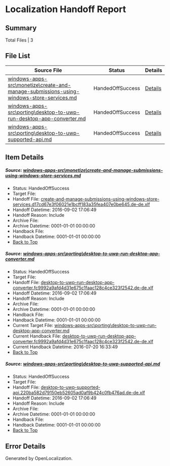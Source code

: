 # <a name='report-top'></a> Localization Handoff Report

## Summary
 Total Files | 3

## File List
 Source File | Status | Details 
 ----------- | ------ | ------- 
 [windows-apps-src\monetize\create-and-manage-submissions-using-windows-store-services.md](https://github.com/Microsoft/windows-apps/blob/e213453c41cadd32ebfde6829a658256c24ba669/windows-apps-src/monetize/create-and-manage-submissions-using-windows-store-services.md) | HandedOffSuccess | [Details](#148e22f0b18f094b3dc25113b564e2f276ab4eab4743)
 [windows-apps-src\porting\desktop-to-uwp-run-desktop-app-converter.md](https://github.com/Microsoft/windows-apps/blob/6e52d7e485b9057774188595e89cd2289e6b2f1b/windows-apps-src/porting/desktop-to-uwp-run-desktop-app-converter.md) | HandedOffSuccess | [Details](#4ed7fca1cc5125d7df1a80c6ece20ec378fc07b44897)
 [windows-apps-src\porting\desktop-to-uwp-supported-api.md](https://github.com/Microsoft/windows-apps/blob/3e8a09fcbbca130f0519aac2172e4b345959068a/windows-apps-src/porting/desktop-to-uwp-supported-api.md) | HandedOffSuccess | [Details](#b2500ea797329277c0f866294bcc04292238d18a4899)

## Item Details
##### <a name='148e22f0b18f094b3dc25113b564e2f276ab4eab4743'></a> Source: [windows-apps-src\monetize\create-and-manage-submissions-using-windows-store-services.md](https://github.com/Microsoft/windows-apps/blob/e213453c41cadd32ebfde6829a658256c24ba669/windows-apps-src/monetize/create-and-manage-submissions-using-windows-store-services.md)
* Status: HandedOffSuccess
* Target File: 
* Handoff File: [create-and-manage-submissions-using-windows-store-services.d17cd67e3f06021e1bcff183a35fea407e0be645.de-de.xlf](https://github.com/Microsoft/WDG.handoff/blob/d1b9512f831e8564ed00a7abeb7eb0058822ed27/ol-handoff/Microsoft/windows-apps.de-de/master/create-and-manage-submissions-using-windows-store-services.d17cd67e3f06021e1bcff183a35fea407e0be645.de-de.xlf)
* Handoff Datetime: 2016-09-02 17:06:49
* Handoff Reason: Include
* Archive File: 
* Archive Datetime: 0001-01-01 00:00:00
* Handback File: 
* Handback Datetime: 0001-01-01 00:00:00
* [Back to Top](#report-top)

##### <a name='4ed7fca1cc5125d7df1a80c6ece20ec378fc07b44897'></a> Source: [windows-apps-src\porting\desktop-to-uwp-run-desktop-app-converter.md](https://github.com/Microsoft/windows-apps/blob/6e52d7e485b9057774188595e89cd2289e6b2f1b/windows-apps-src/porting/desktop-to-uwp-run-desktop-app-converter.md)
* Status: HandedOffSuccess
* Target File: 
* Handoff File: [desktop-to-uwp-run-desktop-app-converter.fc9992a9afd4d31e675c1faac128c4ce323f2542.de-de.xlf](https://github.com/Microsoft/WDG.handoff/blob/d1b9512f831e8564ed00a7abeb7eb0058822ed27/ol-handoff/Microsoft/windows-apps.de-de/master/desktop-to-uwp-run-desktop-app-converter.fc9992a9afd4d31e675c1faac128c4ce323f2542.de-de.xlf)
* Handoff Datetime: 2016-09-02 17:06:49
* Handoff Reason: Include
* Archive File: 
* Archive Datetime: 0001-01-01 00:00:00
* Handback File: 
* Handback Datetime: 0001-01-01 00:00:00
* Current Target File: [windows-apps-src\porting\desktop-to-uwp-run-desktop-app-converter.md](https://github.com/Microsoft/windows-apps.de-de/blob/6de8cee4ee31a6fa9082108f1a9e7ff09c39e62b/windows-apps-src/porting/desktop-to-uwp-run-desktop-app-converter.md)
* Current Handback File: [desktop-to-uwp-run-desktop-app-converter.fc9992a9afd4d31e675c1faac128c4ce323f2542.de-de.xlf](https://github.com/Microsoft/WDG.handback/blob/2c1ceb1dcd88de90d8169faf0aaddf2807f77d49/ol-handback/Microsoft/windows-apps.de-de/master/desktop-to-uwp-run-desktop-app-converter.fc9992a9afd4d31e675c1faac128c4ce323f2542.de-de.xlf)
* Current Handback Datetime: 2016-07-20 16:33:49
* [Back to Top](#report-top)

##### <a name='b2500ea797329277c0f866294bcc04292238d18a4899'></a> Source: [windows-apps-src\porting\desktop-to-uwp-supported-api.md](https://github.com/Microsoft/windows-apps/blob/3e8a09fcbbca130f0519aac2172e4b345959068a/windows-apps-src/porting/desktop-to-uwp-supported-api.md)
* Status: HandedOffSuccess
* Target File: 
* Handoff File: [desktop-to-uwp-supported-api.220ba582d79150eb52605ad0af9b424c0fb476ad.de-de.xlf](https://github.com/Microsoft/WDG.handoff/blob/d1b9512f831e8564ed00a7abeb7eb0058822ed27/ol-handoff/Microsoft/windows-apps.de-de/master/desktop-to-uwp-supported-api.220ba582d79150eb52605ad0af9b424c0fb476ad.de-de.xlf)
* Handoff Datetime: 2016-09-02 17:06:49
* Handoff Reason: Include
* Archive File: 
* Archive Datetime: 0001-01-01 00:00:00
* Handback File: 
* Handback Datetime: 0001-01-01 00:00:00
* [Back to Top](#report-top)


## Error Details

Generated by OpenLocalization.
